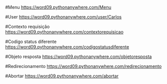 #Menu
https://word09.pythonanywhere.com/Menu

#User
https://word09.pythonanywhere.com/user/Carlos

#Contexto requisição
https://word09.pythonanywhere.com/contextorequisicao

#Codigo status diferente
https://word09.pythonanywhere.com/codigostatusdiferente

#Objeto resposta
https://word09.pythonanywhere.com/objetoresposta

#Redirecionamento
https://word09.pythonanywhere.com/redirecionamento

#Abortar
https://word09.pythonanywhere.com/abortar
